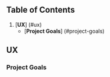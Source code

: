 ## Table of Contents
1. [**UX**] (#ux)
    - [**Project Goals**] (#project-goals)
## UX 

### Project Goals